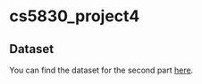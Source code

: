 # cs5830_project4
## Dataset

You can find the dataset for the second part [here](https://www.kaggle.com/datasets/fatemehmehrparvar/breast-cancer-prediction).

